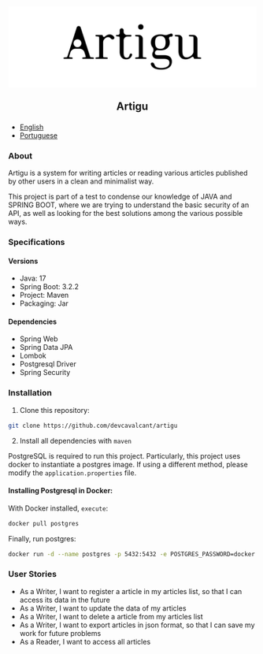 <h2 align="center">
<img src="./assets/Banner.svg" />

Artigu

</h2>

- [English]("./README.md)
- [Portuguese]("./PORTUGUESE.md")

### About

Artigu is a system for writing articles or reading various articles published by other users in a clean and minimalist way.

This project is part of a test to condense our knowledge of JAVA and SPRING BOOT, where we are trying to understand the basic security of an API, as well as looking for the best solutions among the various possible ways.
### Specifications

#### Versions

- Java: 17
- Spring Boot: 3.2.2
- Project: Maven
- Packaging: Jar

#### Dependencies

- Spring Web
- Spring Data JPA
- Lombok
- Postgresql Driver
- Spring Security

### Installation

1. Clone this repository:

```bash
git clone https://github.com/devcavalcant/artigu
```
2. Install all dependencies with ``maven``

PostgreSQL is required to run this project. Particularly, this project uses docker to instantiate a postgres image.
If using a different method, please modify the ``application.properties`` file.

#### Installing Postgresql in Docker:

With Docker installed, ``execute``:
```bash
docker pull postgres
```

Finally, run postgres:

```bash
docker run -d --name postgres -p 5432:5432 -e POSTGRES_PASSWORD=docker postgres
```

### User Stories

- As a Writer, I want to register a article in my articles list, so that I can access its data in the future  
- As a Writer, I want to update the data of my articles
- As a Writer, I want to delete a article from my articles list 
- As a Writer, I want to export articles in json format, so that I can save my work for future problems
- As a Reader, I want to access all articles







